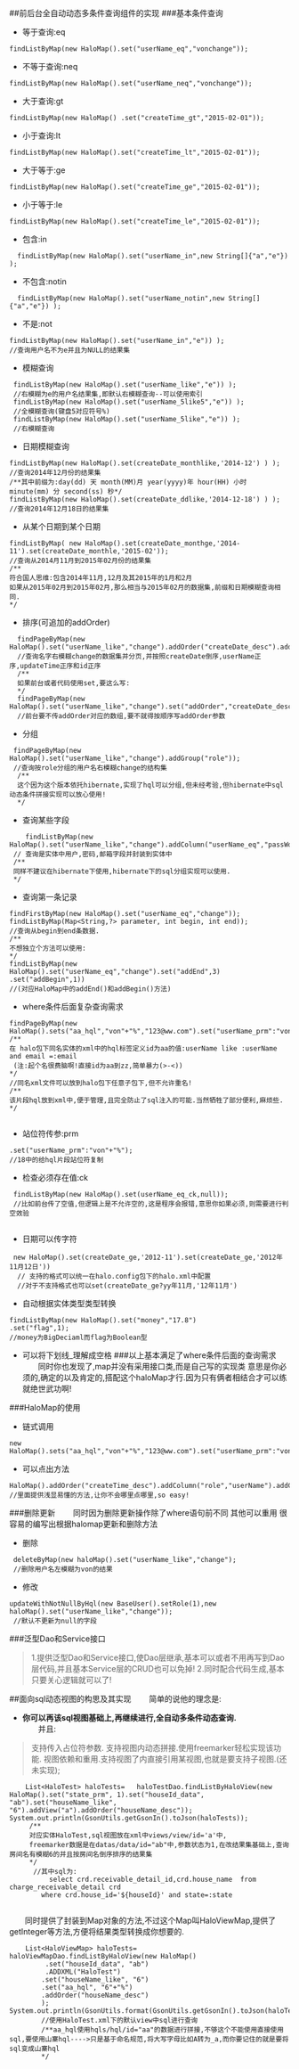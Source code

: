 ##前后台全自动动态多条件查询组件的实现
###基本条件查询

 - 等于查询:eq
```
findListByMap(new HaloMap().set("userName_eq","vonchange"));
```
 - 不等于查询:neq
```
findListByMap(new HaloMap().set("userName_neq","vonchange"));
```
 - 大于查询:gt
```
findListByMap(new HaloMap() .set("createTime_gt","2015-02-01"));
```
 - 小于查询:lt
```
findListByMap(new HaloMap().set("createTime_lt","2015-02-01"));
```
 - 大于等于:ge
```
findListByMap(new HaloMap().set("createTime_ge","2015-02-01"));
```
 - 小于等于:le    
```
findListByMap(new HaloMap().set("createTime_le","2015-02-01"));
```
 - 包含:in
```
  findListByMap(new HaloMap().set("userName_in",new String[]{"a","e"}) );
```
 - 不包含:notin
```
  findListByMap(new HaloMap().set("userName_notin",new String[]{"a","e"}) );
```
 - 不是:not
```
findListByMap(new HaloMap().set("userName_in","e")) );
//查询用户名不为e并且为NULL的结果集
```
 - 模糊查询
```
 findListByMap(new HaloMap().set("userName_like","e")) );
 //右模糊为e的用户名结果集,即默认右模糊查询--可以使用索引
 findListByMap(new HaloMap().set("userName_5like5","e")) );
 //全模糊查询(键盘5对应符号%)
 findListByMap(new HaloMap().set("userName_5like","e")) );
 //右模糊查询
```
 - 日期模糊查询
```
findListByMap(new HaloMap().set(createDate_monthlike,'2014-12') ) );
//查询2014年12月份的结果集
/**其中前缀为:day(dd) 天 month(MM)月 year(yyyy)年 hour(HH) 小时  minute(mm) 分 second(ss) 秒*/
findListByMap(new HaloMap().set(createDate_ddlike,'2014-12-18') ) );
//查询2014年12月18日的结果集
```
 - 从某个日期到某个日期
```
findListByMap( new HaloMap().set(createDate_monthge,'2014-11').set(createDate_monthle,'2015-02'));  
//查询从2014月11月到2015年02月份的结果集
/**
符合国人思维:包含2014年11月,12月及其2015年的1月和2月
如果从2015年02月到2015年02月,那么相当与2015年02月的数据集,前缀和日期模糊查询相同.
*/
```
 - 排序(可追加的addOrder)
```
  findPageByMap(new HaloMap().set("userName_like","change").addOrder("createDate_desc").addOrder("userName").addOrder("updateTime","id"));
  //查询名字右模糊change的数据集并分页,并按照createDate倒序,userName正序,updateTime正序和id正序
  /**
  如果前台或者代码使用set,要这么写:
  */
  findPageByMap(new HaloMap().set("userName_like","change").set("addOrder","createDate_desc").set("addOrder","updateTime"));
  //前台要不传addOrder对应的数组,要不就得按顺序写addOrder参数
```
 - 分组
```
 findPageByMap(new HaloMap().set("userName_like","change").addGroup("role"));
 //查询按role分组的用户名右模糊change的结构集
  /**
  这个因为这个版本依托hibernate,实现了hql可以分组,但未经考验,但hibernate中sql动态条件拼接实现可以放心使用!
  */
```
 - 查询某些字段
```
    findListByMap(new    HaloMap().set("userName_like","change").addColumn("userName_eq","passWord").addColumn("email");
 // 查询是实体中用户,密码,邮箱字段并封装到实体中
 /**
 同样不建议在hibernate下使用,hibernate下的sql分组实现可以使用.
 */
```
 - 查询第一条记录
```
findFirstByMap(new HaloMap().set("userName_eq","change"));
findListByMap(Map<String,?> parameter, int begin, int end));
//查询从begin到end条数据.
/**
不想独立个方法可以使用:
*/
findListByMap(new HaloMap().set("userName_eq","change").set("addEnd",3)
.set("addBegin",1))
//(对应HaloMap中的addEnd()和addBegin()方法)

```
 - where条件后面复杂查询需求
```
findPageByMap(new HaloMap().sets("aa_hql","von"+"%","123@ww.com").set("userName_prm":"von"+"%");
/**
在 halo包下同名实体的xml中的hql标签定义id为aa的值:userName like :userName and email =:email
 (注:起个名很费脑啊!直接id为aa到zz,简单暴力(>-<))
*/
//同名xml文件可以放到halo包下任意子包下,但不允许重名!   
/**
该片段hql放到xml中,便于管理,且完全防止了sql注入的可能.当然牺牲了部分便利,麻烦些.
*/   
       
```
 - 站位符传参:prm
```
.set("userName_prm":"von"+"%");
//18中的给hql片段站位符复制
```
 - 检查必须存在值:ck
```
 findListByMap(new HaloMap().set(userName_eq_ck,null));
 //比如前台传了空值,但逻辑上是不允许空的,这是程序会报错,意思你如果必须,则需要进行判空效验
 
```

 - 日期可以传字符
```
 new HaloMap().set(createDate_ge,'2012-11').set(createDate_ge,'2012年11月12日'))
  // 支持的格式可以统一在halo.config包下的halo.xml中配置
  //对于不支持格式也可以set(createDate_ge?yy年11月,'12年11月')
```
 - 自动根据实体类型类型转换 
```
findListByMap(new HaloMap().set("money","17.8")
.set("flag",1);
//money为BigDeciaml而flag为Boolean型
```
 
 - 可以将下划线_理解成空格
###以上基本满足了where条件后面的查询需求
&emsp;&emsp;同时你也发现了,map并没有采用接口类,而是自己写的实现类 意思是你必须的,确定的以及肯定的,搭配这个haloMap才行.因为只有俩者相结合才可以练就绝世武功啊!
       
###HaloMap的使用
-  链式调用 
```
new HaloMap().sets("aa_hql","von"+"%","123@ww.com").set("userName_prm":"von"+"%").set("addGroup","userName").set("id",1);
```
 - 可以点出方法
```
HaloMap().addOrder("createTime_desc").addColumn("role","userName").addColumn("id").addGroup("role");
//里面提供浅显易懂的方法,让你不会哪里点哪里,so easy!
```
###删除更新
&emsp;&emsp;同时因为删除更新操作除了where语句前不同 其他可以重用 很容易的编写出根据halomap更新和删除方法
 - 删除
```
 deleteByMap(new haloMap().set("userName_like","change");
 //删除用户名左模糊为von的结果
```
 - 修改
```
updateWithNotNullByHql(new BaseUser().setRole(1),new haloMap().set("userName_like","change"));
 //默认不更新为null的字段
```
###泛型Dao和Service接口

> 1.提供泛型Dao和Service接口,使Dao层继承,基本可以或者不用再写到Dao层代码,并且基本Service层的CRUD也可以免掉!
> 2.同时配合代码生成,基本只要关心逻辑就可以了!

##面向sql动态视图的构思及其实现
 &emsp;&emsp;简单的说他的理念是:
 - **你可以再该sql视图基础上,再继续进行,全自动多条件动态查询.**<br/>
&emsp;&emsp;并且:


> 支持传入占位符参数.
> 支持视图内动态拼接.使用freemarker轻松实现该功能.
> 视图依赖和重用.支持视图了内直接引用某视图,也就是要支持子视图.(还未实现);

```
	List<HaloTest> haloTests=	haloTestDao.findListByHaloView(new HaloMap().set("state_prm", 1).set("houseId_data", "ab").set("houseName_like", "6").addView("a").addOrder("houseName_desc")); System.out.println(GsonUtils.getGsonIn().toJson(haloTests));
	 /**
	 对应实体HaloTest,sql视图放在xml中views/view/id='a'中,
	 freemarker数据是在datas/data/id="ab"中,参数状态为1,在改结果集基础上,查询房间名有模糊6的并且按房间名倒序排序的结果集
	 */
	  //其中sql为:
	 	  select crd.receivable_detail_id,crd.house_name  from charge_receivable_detail crd
        where crd.house_id='${houseId}' and state=:state
 
```

 &emsp;&emsp;同时提供了封装到Map对象的方法,不过这个Map叫HaloViewMap,提供了getInteger等方法,方便将结果类型转换成你想要的.
 

```
	List<HaloViewMap> haloTests=	haloViewMapDao.findListByHaloView(new HaloMap()
		 .set("houseId_data", "ab")
		 .ADDXML("HaloTest")
		.set("houseName_like", "6")
		.set("aa_hql", "6"+"%")
		.addOrder("houseName_desc")
		);		 System.out.println(GsonUtils.format(GsonUtils.getGsonIn().toJson(haloTests)));
		//使用HaloTest.xml下的默认view中sql进行查询
		/**aa_hql使用hqls/hql/id="aa"的数据进行拼接,不够这个不能使用直接使用sql,要使用山寨hql---->只是基于命名规范,将大写字母比如A转为_a,而你要记住的就是要将sql变成山寨hql
		*/
```